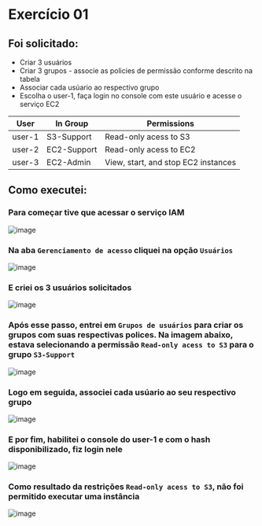 # Exercício 01
## Foi solicitado: 
- Criar 3 usuários
- Criar 3 grupos - associe as policies de permissão conforme descrito na tabela
- Associar cada usúario ao respectivo grupo
- Escolha o user-1, faça login no console com este usuário e acesse o serviço EC2

| User | In Group | Permissions |
| --- | --- | --- |
| user-1 | S3-Support | Read-only acess to S3 | 
| user-2 | EC2-Support | Read-only acess to EC2 |
| user-3 | EC2-Admin | View, start, and stop EC2 instances|


## Como executei:
### Para começar tive que acessar o serviço IAM
![image](https://github.com/BiancaMalta/Amazon-Web-Services/assets/92928037/347592bf-572f-4005-b727-14c80734b269)
### Na aba `Gerenciamento de acesso` cliquei na opção `Usuários`
![image](https://github.com/BiancaMalta/Amazon-Web-Services/assets/92928037/bf6f57df-fcea-4a7c-9851-a34c607c13d7)
### E criei os 3 usuários solicitados
![image](https://github.com/BiancaMalta/Amazon-Web-Services/assets/92928037/22193dd7-97ee-435e-8fb4-54b0b36eeb94)

### Após esse passo, entrei em `Grupos de usuários` para criar os grupos com suas respectivas polices. Na imagem abaixo, estava selecionando a permissão `Read-only acess to S3` para o grupo `S3-Support`
![image](https://github.com/BiancaMalta/Amazon-Web-Services/assets/92928037/fe4d5f5f-2cd2-491b-8a9c-4f07b60e30ca)
### Logo em seguida, associei cada usúario ao seu respectivo grupo
![image](https://github.com/BiancaMalta/Amazon-Web-Services/assets/92928037/2f2dbca3-4711-4aa3-905a-1aa9a614d79c)
### E por fim, habilitei o console do user-1 e com o hash disponibilizado, fiz login nele
![image](https://github.com/BiancaMalta/Amazon-Web-Services/assets/92928037/cdab40d9-ca74-4a7f-9f12-cc3c74dfb292)
### Como resultado da restrições `Read-only acess to S3`, não foi permitido executar uma instância
![image](https://github.com/BiancaMalta/Amazon-Web-Services/assets/92928037/d2b723fb-d39f-49e5-94cb-1a56758f78b0)





